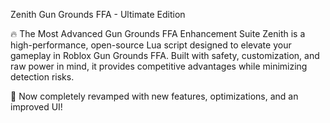 Zenith Gun Grounds FFA - Ultimate Edition

🔥 The Most Advanced Gun Grounds FFA Enhancement Suite
Zenith is a high-performance, open-source Lua script designed to elevate your gameplay in Roblox Gun Grounds FFA. Built with safety, customization, and raw power in mind, it provides competitive advantages while minimizing detection risks.

🚀 Now completely revamped with new features, optimizations, and an improved UI!
